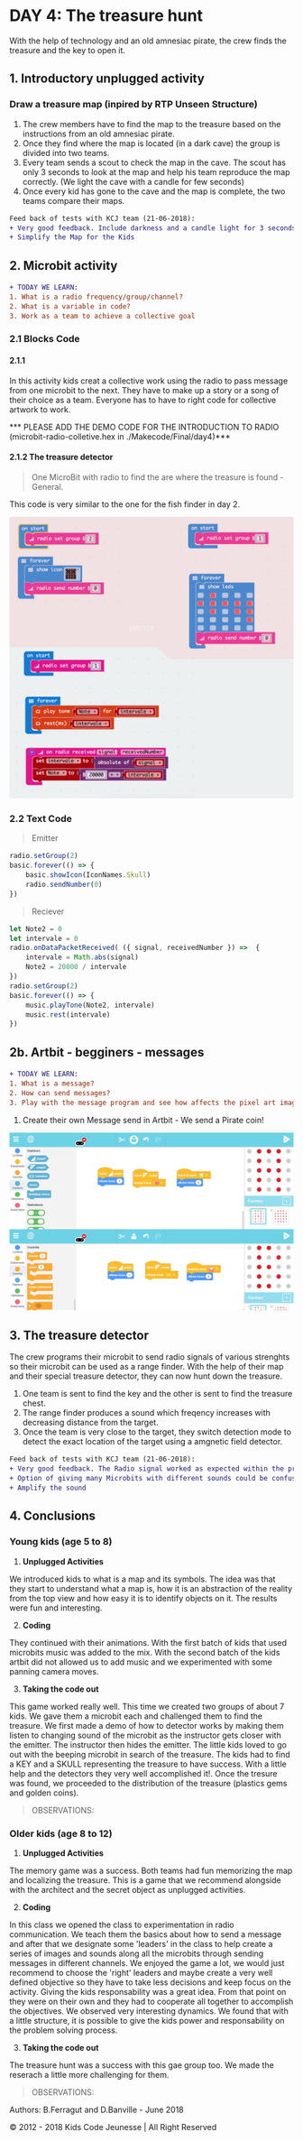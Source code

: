 
# DAY 4: The treasure hunt

With the help of technology and an old amnesiac pirate, the crew finds the treasure and the key to open it.

## 1. Introductory unplugged activity

### Draw a treasure map (inpired by RTP Unseen Structure)

1) The crew members have to find the map to the treasure based on the instructions from an old amnesiac pirate. 
2) Once they find where the map is located (in a dark cave) the group is divided into two teams. 
3) Every team sends a scout to check the map in the cave. The scout has only 3 seconds to look at the map and help his team reproduce the map correctly. (We light the cave with a candle for few seconds)
4) Once every kid has gone to the cave and the map is complete, the two teams compare their maps.

```diff
Feed back of tests with KCJ team (21-06-2018): 
+ Very good feedback. Include darkness and a candle light for 3 seconds to visualize maps.
+ Simplify the Map for the Kids
```

## 2. Microbit activity 



```diff
+ TODAY WE LEARN:
1. What is a radio frequency/group/channel?
2. What is a variable in code?
3. Work as a team to achieve a collective goal
```

### 2.1 Blocks Code

#### 2.1.1

In this activity kids creat a collective work using the radio to pass message from one microbit to the next. They have to make up a story or a song of their choice as a team. Everyone has to have to right code for collective artwork to work.

*** PLEASE ADD THE DEMO CODE FOR THE INTRODUCTION TO RADIO (microbit-radio-colletive.hex in ./Makecode/Final/day4)***

#### 2.1.2 The treasure detector

> One MicroBit with radio to find the are where the treasure is found - General.

This code is very similar to the one for the fish finder in day 2.

![Blocks Code](./images/Day4-blocks.png)

### 2.2 Text Code
> Emitter
```javascript
radio.setGroup(2)
basic.forever(() => {
    basic.showIcon(IconNames.Skull)
    radio.sendNumber(0)
})
```
>Reciever
```javascript
let Note2 = 0
let intervale = 0
radio.onDataPacketReceived( ({ signal, receivedNumber }) =>  {
    intervale = Math.abs(signal)
    Note2 = 20000 / intervale
})
radio.setGroup(2)
basic.forever(() => {
    music.playTone(Note2, intervale)
    music.rest(intervale)
})
```

## 2b. Artbit - begginers - messages

```diff
+ TODAY WE LEARN:
1. What is a message?  
2. How can send messages?
3. Play with the message program and see how affects the pixel art image.
```

1. Create their own Message send in Artbit - We send a Pirate coin!

![ArtBit Code](./images/ArtBit/Day4.jpg)

## 3. The treasure detector

The crew programs their microbit to send radio signals of various strenghts so their microbit can be used as a range finder. With the help of their map and their special treasure detector, they can now hunt down the treasure.

1) One team is sent to find the key and the other is sent to find the treasure chest.
2) The range finder produces a sound which freqency increases with decreasing distance from the target. 
3) Once the team is very close to the target, they switch detection mode to detect the exact location of the target using a amgnetic field detector.

```diff
Feed back of tests with KCJ team (21-06-2018): 
+ Very good feedback. The Radio signal worked as expected within the programmed ranges.
+ Option of giving many Microbits with different sounds could be confusing.
+ Amplify the sound
```

## 4. Conclusions 

### Young kids (age 5 to 8)
1. **Unplugged Activities**

We introduced kids to what is a map and its symbols. The idea was that they start to understand what a map is, how it is an abstraction of the reality from the top view and how easy it is to identify objects on it. The results were fun and interesting.

2. **Coding**

They continued with their animations. With the first batch of kids that used microbits music was added to the mix. With the second batch of the kids artbit did not allowed us to add music and we experimented with some panning camera moves.

3. **Taking the code out**

This game worked really well. This time we created two groups of about 7 kids. We gave them a microbit each and challenged them to find the treasure. We first made a demo of how to detector works by making them listen to changing sound of the microbit as the instructor gets closer with the emitter. The instructor then hides the emitter. The little kids loved to go out with the beeping microbit in search of the treasure. The kids had to find a KEY and a SKULL representing the treasure to have success. With a little help and the detectors they very well accomplished it!. Once the tresure was found, we proceeded to the distribution of the treasure (plastics gems and golden coins).

> OBSERVATIONS: 

### Older kids (age 8 to 12)
1. **Unplugged Activities**

The memory game was a success. Both teams had fun memorizing the map and localizing the treasure. This is a game that we recommend alongside with the architect and the secret object as unplugged activities.

2. **Coding**

In this class we opened the class to experimentation in radio communication. We teach them the basics about how to send a message and after that we designate some 'leaders' in the class to help create a series of images and sounds along all the microbits through sending messages in different channels. We enjoyed the game a lot, we would just recommend to choose the 'right' leaders and maybe create a very well defined objective so they have to take less decisions and keep focus on the activity. Giving the kids responsability was a great idea. From that point on they were on their own and they had to cooperate all together to accomplish the objectives. We observed very interesting dynamics. We found that with a little structure, it is possible to give the kids power and responsability on the problem solving process.

3. **Taking the code out**

The treasure hunt was a success with this gae group too. We made the reserach a little more challenging for them.

> OBSERVATIONS: 



Authors: B.Ferragut and D.Banville - June 2018

© 2012 - 2018 Kids Code Jeunesse | All Right Reserved

